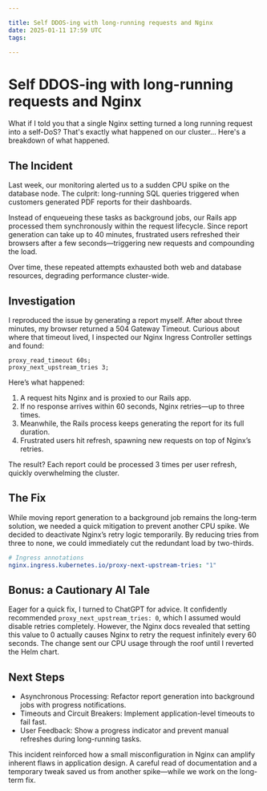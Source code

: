 ```yaml
---

title: Self DDOS-ing with long-running requests and Nginx 
date: 2025-01-11 17:59 UTC
tags: 

---
```


# Self DDOS-ing with long-running requests and Nginx

What if I told you that a single Nginx setting turned a long running request into a self-DoS?
That's exactly what happened on our cluster… Here's a breakdown of what happened.


## The Incident

Last week, our monitoring alerted us to a sudden CPU spike on the database node. The culprit: long-running SQL queries triggered when customers generated PDF reports for their dashboards.

Instead of enqueueing these tasks as background jobs, our Rails app processed them synchronously within the request lifecycle. Since report generation can take up to 40 minutes, frustrated users refreshed their browsers after a few seconds—triggering new requests and compounding the load.

Over time, these repeated attempts exhausted both web and database resources, degrading performance cluster-wide.


## Investigation

I reproduced the issue by generating a report myself. 
After about three minutes, my browser returned a 504 Gateway Timeout. 
Curious about where that timeout lived, I inspected our Nginx Ingress Controller settings and found: 

```nginx
proxy_read_timeout 60s;
proxy_next_upstream_tries 3;
```

Here’s what happened:

1. A request hits Nginx and is proxied to our Rails app.
2. If no response arrives within 60 seconds, Nginx retries—up to three times.
3. Meanwhile, the Rails process keeps generating the report for its full duration.
4. Frustrated users hit refresh, spawning new requests on top of Nginx’s retries.


The result? Each report could be processed 3 times per user refresh, quickly overwhelming the cluster.

## The Fix

While moving report generation to a background job remains the long-term solution, we needed a quick mitigation to prevent another CPU spike.
We decided to deactivate Nginx’s retry logic temporarily. By reducing tries from three to none, we could immediately cut the redundant load by two-thirds.

```yaml
# Ingress annotations
nginx.ingress.kubernetes.io/proxy-next-upstream-tries: "1"
```

## Bonus: a Cautionary AI Tale

Eager for a quick fix, I turned to ChatGPT for advice. 
It confidently recommended `proxy_next_upstream_tries: 0`, which I assumed would disable retries completely.
However, the Nginx docs revealed that setting this value to 0 actually causes Nginx to retry the request infinitely every 60 seconds. The change sent our CPU usage through the roof until I reverted the Helm chart.


## Next Steps

- Asynchronous Processing: Refactor report generation into background jobs with progress notifications.
- Timeouts and Circuit Breakers: Implement application-level timeouts to fail fast.
- User Feedback: Show a progress indicator and prevent manual refreshes during long-running tasks.

This incident reinforced how a small misconfiguration in Nginx can amplify inherent flaws in application design. A careful read of documentation and a temporary tweak saved us from another spike—while we work on the long-term fix.





